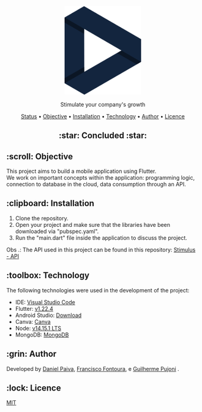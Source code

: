<p align="center">
  <a href="#">
    <img src="media/images/logo-2.png" width="200" alt="Stimulus">
  </a>
</p>
<p align="center">
    Stimulate your company's growth
</p>

<p align="center">
 <a href="#status">Status</a> • 
 <a href="#objetivo">Objective</a> •
 <a href="#instalacao">Installation</a> • 
 <a href="#tecnologias">Technology</a> • 
 <a href="#autor">Author</a> • 
 <a href="#licenca">Licence</a> 
</p>

<h2 align="center" id=status> 
	:star: Concluded :star:
</h2>

<h2 id=objetivo>:scroll: Objective</h2>

This project aims to build a mobile application using Flutter.<br> 
We work on important concepts within the application:
programming logic, connection to database in the cloud, data consumption through an API.<br>

<h2 id=instalacao>:clipboard: Installation</h2>

1. Clone the repository.
2. Open your project and make sure that the libraries have been downloaded via "pubspec.yaml".
3. Run the "main.dart" file inside the application to discuss the project.

Obs .: The API used in this project can be found in this repository: <a href="https://github.com/danhpaiva/api-project-stimulus-2020">Stimulus - API</a>

<h2 id=tecnologias>:toolbox: Technology</h2>

The following technologies were used in the development of the project:

- IDE: <a href="https://code.visualstudio.com/">Visual Studio Code</a>
- Flutter: <a href="https://flutter.dev/docs/get-started/install">v1.22.4</a>
- Android Studio: <a href="https://developer.android.com/studio?hl=pt-br">Download</a>
- Canva: <a href="https://www.canva.com/pt_br/">Canva</a>
- Node:  <a href="https://nodejs.org/en/">v14.15.1 LTS</a>
- MongoDB: <a href="https://www.mongodb.com/">MongoDB</a>

<h2 id=autor>:grin: Author</h2>

Developed by 
<a href="https://www.linkedin.com/in/danhpaiva/" target="_blank">Daniel Paiva</a>,
<a href="https://www.linkedin.com/in/francisco-fontoura/" target="_blank">Francisco Fontoura</a>, e 
<a href="https://www.linkedin.com/in/guilhermepujoni/" target="_blank">Guilherme Pujoni</a> .

<h2 id=licenca>:lock: Licence</h2>
<a href="https://github.com/danhpaiva/project-stimulus-2020/blob/main/LICENSE" target="_blank">MIT</a>
